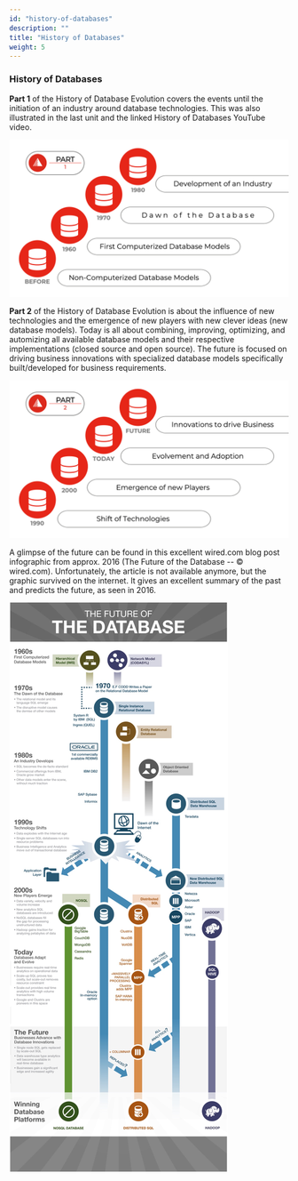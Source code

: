 ```yaml
---
id: "history-of-databases"
description: ""
title: "History of Databases"
weight: 5
---
```


### History of Databases

**Part 1** of the History of Database Evolution covers the events until the initiation of an industry around database technologies. This was also illustrated in the last unit and the linked History of Databases YouTube video. 


![history-part-1](history-part-1.png) 

**Part 2** of the History of Database Evolution is about the influence of new technologies and the emergence of new players with new clever ideas (new database models). Today is all about combining, improving, optimizing, and automizing all available database models and their respective implementations (closed source and open source). The future is focused on driving business innovations with specialized database models specifically built/developed for business requirements.


![history-part-2](history-part-2.png) 

A glimpse of the future can be found in this excellent wired.com blog post infographic from approx. 2016 (The Future of the Database -- © wired.com). Unfortunately, the article is not available anymore, but the graphic survived on the internet. It gives an excellent summary of the past and predicts the future, as seen in 2016.

![history-part-3](future-of-dbs.png) 